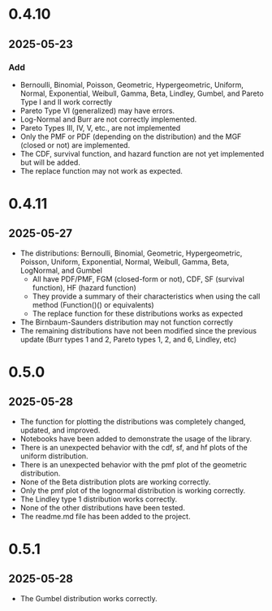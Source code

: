 # 0.4.10
## 2025-05-23
### Add
  - Bernoulli, Binomial, Poisson, Geometric, Hypergeometric, Uniform, Normal, Exponential, Weibull, Gamma, Beta, Lindley, Gumbel, and Pareto Type I and II work correctly
  - Pareto Type VI (generalized) may have errors.
  - Log-Normal and Burr are not correctly implemented.
  - Pareto Types III, IV, V, etc., are not implemented
  - Only the PMF or PDF (depending on the distribution) and the MGF (closed or not) are implemented.
  - The CDF, survival function, and hazard function are not yet implemented but will be added.
  - The replace function may not work as expected.

# 0.4.11
## 2025-05-27
  - The distributions: Bernoulli, Binomial, Geometric, Hypergeometric, Poisson, Uniform, Exponential, Normal, Weibull, Gamma, Beta, LogNormal, and Gumbel
    * All have PDF/PMF, FGM (closed-form or not), CDF, SF (survival function), HF (hazard function)
    * They provide a summary of their characteristics when using the call method (Function()() or equivalents)
    * The replace function for these distributions works as expected
  - The Birnbaum-Saunders distribution may not function correctly
  - The remaining distributions have not been modified since the previous update (Burr types 1 and 2, Pareto types 1, 2, and 6, Lindley, etc)

# 0.5.0
## 2025-05-28
  - The function for plotting the distributions was completely changed, updated, and improved.
  - Notebooks have been added to demonstrate the usage of the library.
  - There is an unexpected behavior with the cdf, sf, and hf plots of the uniform distribution.
  - There is an unexpected behavior with the pmf plot of the geometric distribution.
  - None of the Beta distribution plots are working correctly. 
  - Only the pmf plot of the lognormal distribution is working correctly.
  - The Lindley type 1 distribution works correctly.
  - None of the other distributions have been tested.
  - The readme.md file has been added to the project.

# 0.5.1
## 2025-05-28

  - The Gumbel distribution works correctly.









